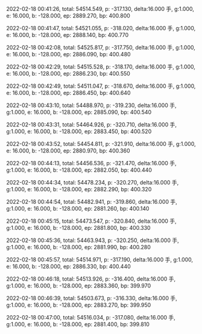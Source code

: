 2022-02-18 00:41:26, total: 54514.549, p: -317.130, delta:16.000 手, g:1.000, e: 16.000, b: -128.000, ep: 2889.270, bp: 400.800

2022-02-18 00:41:47, total: 54521.055, p: -318.020, delta:16.000 手, g:1.000, e: 16.000, b: -128.000, ep: 2888.140, bp: 400.770

2022-02-18 00:42:08, total: 54525.817, p: -317.750, delta:16.000 手, g:1.000, e: 16.000, b: -128.000, ep: 2886.090, bp: 400.480

2022-02-18 00:42:29, total: 54515.528, p: -318.170, delta:16.000 手, g:1.000, e: 16.000, b: -128.000, ep: 2886.230, bp: 400.550

2022-02-18 00:42:49, total: 54511.047, p: -318.670, delta:16.000 手, g:1.000, e: 16.000, b: -128.000, ep: 2886.450, bp: 400.640

2022-02-18 00:43:10, total: 54488.970, p: -319.230, delta:16.000 手, g:1.000, e: 16.000, b: -128.000, ep: 2885.090, bp: 400.540

2022-02-18 00:43:31, total: 54464.926, p: -320.710, delta:16.000 手, g:1.000, e: 16.000, b: -128.000, ep: 2883.450, bp: 400.520

2022-02-18 00:43:52, total: 54454.811, p: -321.910, delta:16.000 手, g:1.000, e: 16.000, b: -128.000, ep: 2880.970, bp: 400.360

2022-02-18 00:44:13, total: 54456.536, p: -321.470, delta:16.000 手, g:1.000, e: 16.000, b: -128.000, ep: 2882.050, bp: 400.440

2022-02-18 00:44:34, total: 54478.234, p: -320.270, delta:16.000 手, g:1.000, e: 16.000, b: -128.000, ep: 2882.290, bp: 400.320

2022-02-18 00:44:54, total: 54482.941, p: -319.860, delta:16.000 手, g:1.000, e: 16.000, b: -128.000, ep: 2881.260, bp: 400.140

2022-02-18 00:45:15, total: 54473.547, p: -320.840, delta:16.000 手, g:1.000, e: 16.000, b: -128.000, ep: 2881.800, bp: 400.330

2022-02-18 00:45:36, total: 54463.943, p: -320.250, delta:16.000 手, g:1.000, e: 16.000, b: -128.000, ep: 2881.990, bp: 400.280

2022-02-18 00:45:57, total: 54514.971, p: -317.190, delta:16.000 手, g:1.000, e: 16.000, b: -128.000, ep: 2886.330, bp: 400.440

2022-02-18 00:46:18, total: 54513.926, p: -316.400, delta:16.000 手, g:1.000, e: 16.000, b: -128.000, ep: 2883.360, bp: 399.970

2022-02-18 00:46:39, total: 54503.673, p: -316.330, delta:16.000 手, g:1.000, e: 16.000, b: -128.000, ep: 2883.270, bp: 399.950

2022-02-18 00:47:00, total: 54516.034, p: -317.080, delta:16.000 手, g:1.000, e: 16.000, b: -128.000, ep: 2881.400, bp: 399.810